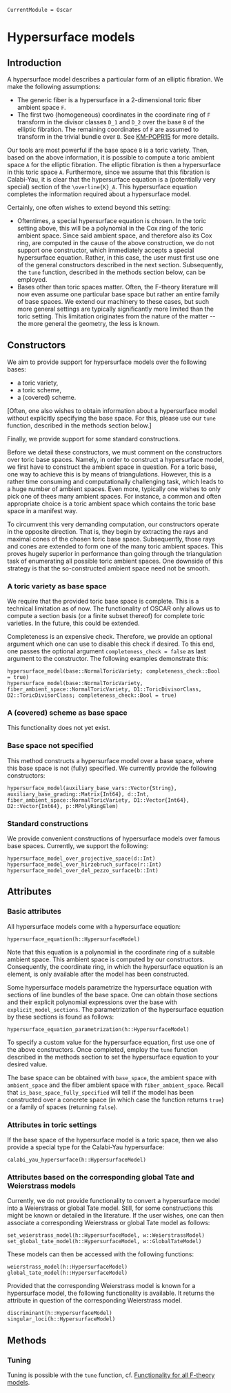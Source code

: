 ```@meta
CurrentModule = Oscar
```

# Hypersurface models

## Introduction

A hypersurface model describes a particular form of an elliptic fibration.
We make the following assumptions:
* The generic fiber is a hypersurface in a 2-dimensional toric fiber ambient space ``F``.
* The first two (homogeneous) coordinates in the coordinate ring of ``F`` transform in the
divisor classes ``D_1`` and ``D_2`` over the base ``B`` of the elliptic fibration. The
remaining coordinates of ``F`` are assumed to transform in the trivial bundle over ``B``.
See [KM-POPR15](@cite) for more details.

Our tools are most powerful if the base space ``B`` is a toric variety. Then, based on the
above information, it is possible to compute a toric ambient space ``A`` for the elliptic
fibration. The elliptic fibration is then a hypersurface in this toric space ``A``. Furthermore,
since we assume that this fibration is Calabi-Yau, it is clear that the hypersurface equation is
a (potentially very special) section of the ``\overline{K}_A``. This hypersurface equation
completes the information required about a hypersurface model.

Certainly, one often wishes to extend beyond this setting:
* Oftentimes, a special hypersurface equation is chosen. In the toric setting above, this will
be a polynomial in the Cox ring of the toric ambient space. Since said ambient space, and therefore
also its Cox ring, are computed in the cause of the above construction, we do not support one
constructor, which immediately accepts a special hypersurface equation. Rather, in this case,
the user must first use one of the general constructors described in the next section. Subsequently,
the `tune` function, described in the methods section below, can be employed.
* Bases other than toric spaces matter. Often, the F-theory literature will now even assume
one particular base space but rather an entire family of base spaces. We extend our machinery to
these cases, but such more general settings are typically significantly more limited than the
toric setting. This limitation originates from the nature of the matter -- the more general the geometry,
the less is known.



## Constructors

We aim to provide support for hypersurface models over the following bases:
* a toric variety,
* a toric scheme,
* a (covered) scheme.

[Often, one also wishes to obtain information about a hypersurface model without
explicitly specifying the base space. For this, please use our `tune` function,
described in the methods section below.]

Finally, we provide support for some standard constructions.

Before we detail these constructors, we must comment on the constructors over toric base
spaces. Namely, in order to construct a hypersurface model, we first have to construct
the ambient space in question. For a toric base, one way to achieve this is by means of
triangulations. However, this is a rather time consuming and computationally challenging
task, which leads to a huge number of ambient spaces. Even more, typically one wishes to
only pick one of thees many ambient spaces. For instance, a common and often appropriate
choice is a toric ambient space which contains the toric base space in a manifest way.

To circumvent this very demanding computation, our constructors operate in the opposite direction.
That is, they begin by extracting the rays and maximal cones of the chosen toric base space.
Subsequently, those rays and cones are extended to form one of the many toric ambient spaces.
This proves hugely superior in performance than going through the triangulation task of enumerating
all possible toric ambient spaces. One downside of this strategy is that the so-constructed ambient
space need not be smooth.

### A toric variety as base space

We require that the provided toric base space is complete. This is a technical limitation as of now.
The functionality of OSCAR only allows us to compute a section basis (or a finite subset thereof)
for complete toric varieties. In the future, this could be extended.

Completeness is an expensive check. Therefore, we provide an optional argument which
 one can use to disable this check if desired. To this end, one passes the optional argument
 `completeness_check = false` as last argument to the constructor. The following examples
 demonstrate this:
```@docs
hypersurface_model(base::NormalToricVariety; completeness_check::Bool = true)
hypersurface_model(base::NormalToricVariety, fiber_ambient_space::NormalToricVariety, D1::ToricDivisorClass, D2::ToricDivisorClass; completeness_check::Bool = true)
```

### A (covered) scheme as base space

This functionality does not yet exist.

### Base space not specified

This method constructs a hypersurface model over a base space, where
this base space is not (fully) specified. We currently provide the following constructors:
```@docs
hypersurface_model(auxiliary_base_vars::Vector{String}, auxiliary_base_grading::Matrix{Int64}, d::Int, fiber_ambient_space::NormalToricVariety, D1::Vector{Int64}, D2::Vector{Int64}, p::MPolyRingElem)
```

### Standard constructions

We provide convenient constructions of hypersurface models over
famous base spaces. Currently, we support the following:
```@docs
hypersurface_model_over_projective_space(d::Int)
hypersurface_model_over_hirzebruch_surface(r::Int)
hypersurface_model_over_del_pezzo_surface(b::Int)
```


## Attributes

### Basic attributes

All hypersurface models come with a hypersurface equation:
```@docs
hypersurface_equation(h::HypersurfaceModel)
```
Note that this equation is a polynomial in the coordinate ring of a suitable
ambient space. This ambient space is computed by our constructors. Consequently,
the coordinate ring, in which the hypersurface equation is an element, is only
available after the model has been constructed.

Some hypersurface models parametrize the hypersurface equation with sections
of line bundles of the base space. One can obtain those sections and their
explicit polynomial expressions over the base with `explicit_model_sections`.
The parametrization of the hypersurface equation by these sections is found as
follows:
```@docs
hypersurface_equation_parametrization(h::HypersurfaceModel)
```

To specify a custom value for the hypersurface equation, first use one of the above
constructors. Once completed, employ the `tune` function described in the methods
section to set the hypersurface equation to your desired value.

The base space can be obtained with `base_space`, the ambient space with `ambient_space` and the
fiber ambient space with `fiber_ambient_space`. Recall that `is_base_space_fully_specified` will
tell if the model has been constructed over a concrete space (in which case the function returns
`true`) or a family of spaces (returning `false`).


### Attributes in toric settings

If the base space of the hypersurface model is a toric space, then we
also provide a special type for the Calabi-Yau hypersurface:
```@docs
calabi_yau_hypersurface(h::HypersurfaceModel)
```

### Attributes based on the corresponding global Tate and Weierstrass models

Currently, we do not provide functionality to convert a hypersurface model
into a Weierstrass or global Tate model. Still, for some constructions this might
be known or detailed in the literature. If the user wishes, one can then associate
a corresponding Weierstrass or global Tate model as follows:
```@docs
set_weierstrass_model(h::HypersurfaceModel, w::WeierstrassModel)
set_global_tate_model(h::HypersurfaceModel, w::GlobalTateModel)
```
These models can then be accessed with the following functions:
```@docs
weierstrass_model(h::HypersurfaceModel)
global_tate_model(h::HypersurfaceModel)
```
Provided that the corresponding Weierstrass model is known for a hypersurface
model, the following functionality is available. It returns the attribute in question
of the corresponding Weierstrass model.
```@docs
discriminant(h::HypersurfaceModel)
singular_loci(h::HypersurfaceModel)
```


## Methods

### Tuning

Tuning is possible with the `tune` function, cf. [Functionality for all F-theory models](@ref).
